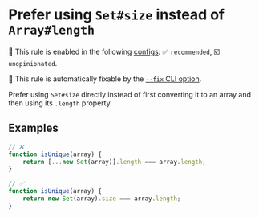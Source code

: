 # Prefer using `Set#size` instead of `Array#length`

💼 This rule is enabled in the following [configs](https://github.com/sindresorhus/eslint-plugin-unicorn#recommended-config): ✅ `recommended`, ☑️ `unopinionated`.

🔧 This rule is automatically fixable by the [`--fix` CLI option](https://eslint.org/docs/latest/user-guide/command-line-interface#--fix).

<!-- end auto-generated rule header -->
<!-- Do not manually modify this header. Run: `npm run fix:eslint-docs` -->

Prefer using `Set#size` directly instead of first converting it to an array and then using its `.length` property.

## Examples

```js
// ❌
function isUnique(array) {
	return [...new Set(array)].length === array.length;
}

// ✅
function isUnique(array) {
	return new Set(array).size === array.length;
}
```
